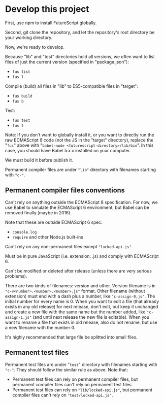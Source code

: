 Develop this project
====================

First, use npm to install FutureScript globally.

Second, git clone the repository, and let the repository's root directory be your working directory.

Now, we're ready to develop.

Because "lib" and "test" directories hold all versions, we often want to list files of just the current version (specified in "package.json"):

- `fus list`
- `fus l`

Compile (build) all files in "lib" to ES5-compatible files in "target":

- `fus build`
- `fus b`

Test:

- `fus test`
- `fus t`

Note: If you don't want to globally install it, or you want to directly run the raw ECMAScript 6 code (not the JS in the "target" directory), replace the "`fus`" above with "`babel-node <futurescript-directory>/lib/bin`". In this case, you should have Babel 5.x.x installed on your computer.

We must build it before publish it.

Permanent compiler files are under `"lib"` directory with filenames starting with `"c-"`.

Permanent compiler files conventions
------------------------------------

Can't rely on anything outside the ECMAScript 6 specification. For now, we use Babel to simulate the ECMAScript 6 environment, but Babel can be removed finally (maybe in 2016).

Note that these are outside ECMAScript 6 spec:

- `console.log`
- `require` and other Node.js built-ins

Can't rely on any non-permanent files except `"locked-api.js"`.

Must be in pure JavaScript (i.e. extension: .js) and comply with ECMAScript 6.

Can't be modified or deleted after release (unless there are very serious problems).

There are two kinds of filenames: version and other. Version filename is in `"c-v<number>.<number>.<number>.js"` format. Other filename (without extension) must end with a dash plus a number, like `"c-assign-0.js"`. The initial number for every name is 0. When you want to edit a file (that already exists in any old release) for next release, don't edit, but keep it unchanged and create a new file with the same name but the number added, like `"c-assign-1.js"` (and until next release the new file is editable). When you want to rename a file that exists in old release, also do not rename, but use a new filename with the number 0.

It's highly recommended that large file be splitted into small files.

Permanent test files
--------------------

Permanent test files are under "`test`" directory with filenames starting with `"c-"`. They should follow the similar rule as above. Note that:

- Permanent test files can rely on permanent compiler files, but permanent compiler files can't rely on permanent test files.
- Permanent test files can rely on `"lib/locked-api.js"`, but permanent compiler files can't rely on `"test/locked-api.js"`.
